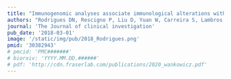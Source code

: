 ```yaml
---
title: "Immunogenomic analyses associate immunological alterations with mismatch repair defects in prostate cancer"
authors: "Rodrigues DN, Rescigno P, Liu D, Yuan W, Carreira S, Lambros MB, Seed G, Mateo J, Riisnaes R, **Mullane S**, Margolis C, Miao D, Miranda S, Dolling D, Clarke M, Bertan C, Crespo M, Boysen G, Ferreria A, Sharp A, Figueiredo I, Keliher D, Aldubayan S, Burke K, Sumanasyriya S, Fontes M, Bianchini D, Zafeiriou Z, Mendes L, Mouw K, Schweizer M, Pritchard C, Salipante S, Taplin ME, Beltran H, Rubin M, Cieslik M, Robinson D, Heath E, Schultz N, Armenia J, Abida W, Scher H, Lord C, D’Andrea A, Sawyers C, Chinnaiyan A, Alimonti A, Nelson P, Drake C, Van Allen E, de Bono, JS."
journal: 'The Journal of clinical investigation'
pub_date: '2018-03-01'
image: '/static/img/pub/2018_Rodrigues.png'
pmid: '30382943'
# pmcid: 'PMC#######'
# biorxiv: 'YYYY.MM.DD.######'
# pdf: 'http://cdn.fraserlab.com/publications/2020_wankowicz.pdf'
---
```

